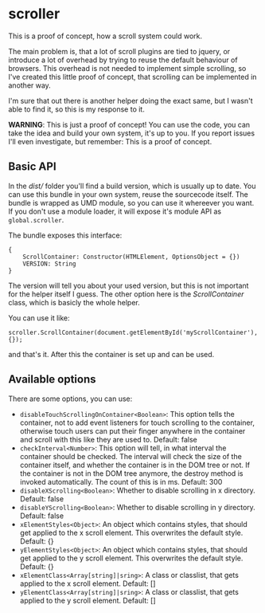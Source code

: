 # scroller #

This is a proof of concept, how a scroll system could work.

The main problem is, that a lot of scroll plugins are tied to jquery, or introduce a lot of overhead by trying to
reuse the default behaviour of browsers. This overhead is not needed to implement simple scrolling, so I've created
this little proof of concept, that scrolling can be implemented in another way.

I'm sure that out there is another helper doing the exact same, but I wasn't able to find it, so this is my response
to it.

**WARNING**: This is just a proof of concept! You can use the code, you can take the idea and build your own system,
it's up to you. If you report issues I'll even investigate, but remember: This is a proof of concept.

## Basic API ##

In the *dist/* folder you'll find a build version, which is usually up to date. You can use this bundle in your own
system, reuse the sourcecode itself. The bundle is wrapped as UMD module, so you can use it whereever you want. If
you don't use a module loader, it will expose it's module API as `global.scroller`.

The bundle exposes this interface:

    {
        ScrollContainer: Constructor(HTMLElement, OptionsObject = {})
        VERSION: String
    }
    
The version will tell you about your used version, but this is not important for the helper itself I guess. The other
option here is the *ScrollContainer* class, which is basicly the whole helper.

You can use it like:

    scroller.ScrollContainer(document.getElementById('myScrollContainer'), {});

and that's it. After this the container is set up and can be used.

## Available options ##

There are some options, you can use:

* `disableTouchScrollingOnContainer<Boolean>`: This option tells the container, not to add event listeners for touch
scrolling to the container, otherwise touch users can put their finger anywhere in the container and scroll with this
like they are used to. Default: false
* `checkInterval<Number>`: This option will tell, in what interval the container should be checked. The interval will
check the size of the container itself, and whether the container is in the DOM tree or not. If the container is not
in the DOM tree anymore, the destroy method is invoked automatically. The count of this is in ms. Default: 300
* `disableXScrolling<Boolean>`: Whether to disable scrolling in x directory. Default: false
* `disableYScrolling<Boolean>`: Whether to disable scrolling in y directory. Default: false
* `xElementStyles<Object>`: An object which contains styles, that should get applied to the x scroll element. This
overwrites the default style. Default: {}
* `yElementStyles<Object>`: An object which contains styles, that should get applied to the y scroll element. This
overwrites the default style. Default: {}
* `xElementClass<Array[string]|sring>`: A class or classlist, that gets applied to the x scroll element. Default: []
* `yElementClass<Array[string]|sring>`: A class or classlist, that gets applied to the y scroll element. Default: []
